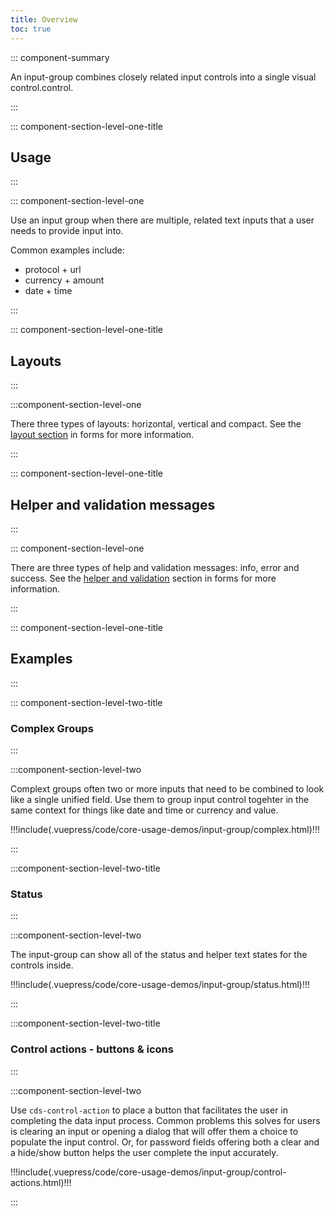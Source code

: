 ```yaml
---
title: Overview
toc: true
---
```


::: component-summary

An input-group combines closely related input controls into a single visual control.control.

:::

::: component-section-level-one-title

## Usage

:::

::: component-section-level-one

Use an input group when there are multiple, related text inputs that a user needs to provide input into.

Common examples include:

- protocol + url
- currency + amount
- date + time

:::

::: component-section-level-one-title

## Layouts

:::

:::component-section-level-one

There three types of layouts: horizontal, vertical and compact. See the [layout section](../form/#layouts) in forms for more information.

:::

::: component-section-level-one-title

## Helper and validation messages

:::

::: component-section-level-one

There are three types of help and validation messages: info, error and success. See the [helper and validation](../form/#helper-and-validation-messages) section in forms for more information.

:::

::: component-section-level-one-title

## Examples

:::

::: component-section-level-two-title

### Complex Groups

:::

:::component-section-level-two

Complext groups often two or more inputs that need to be combined to look like a single unified field. Use them to group input control togehter in the same context for things like date and time or currency and value.

<DocIndent>
<doc-demo>
!!!include(.vuepress/code/core-usage-demos/input-group/complex.html)!!!
</doc-demo>
</DocIndent>

:::

:::component-section-level-two-title

### Status

:::

:::component-section-level-two

The input-group can show all of the status and helper text states for the controls inside.

<DocIndent>
<doc-demo>
!!!include(.vuepress/code/core-usage-demos/input-group/status.html)!!!
</doc-demo>
</DocIndent>

:::

:::component-section-level-two-title

### Control actions - buttons & icons

:::

:::component-section-level-two

Use `cds-control-action` to place a button that facilitates the user in completing the data input process. Common problems this solves for users is clearing an input or opening a dialog that will offer them a choice to populate the input control. Or, for password fields offering both a clear and a hide/show button helps the user complete the input accurately.

<DocIndent>
<doc-demo>
!!!include(.vuepress/code/core-usage-demos/input-group/control-actions.html)!!!
</doc-demo>
</DocIndent>

:::
